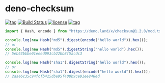 # deno-checksum

[![tag](https://img.shields.io/github/tag/manyuanrong/deno-checksum.svg)](https://github.com/manyuanrong/deno-checksum)
[![Build Status](https://github.com/manyuanrong/deno-checksum/workflows/ci/badge.svg?branch=master)](https://github.com/manyuanrong/deno-checksum/actions)
[![license](https://img.shields.io/github/license/manyuanrong/deno-checksum.svg)](https://github.com/manyuanrong/deno-checksum)
[![tag](https://img.shields.io/badge/deno-v0.42.0-green.svg)](https://github.com/denoland/deno)

```ts
import { Hash, encode } from "https://deno.land/x/checksum@1.2.0/mod.ts";

console.log(new Hash("md5").digest(encode("hello world")).hex());
// or
console.log(new Hash("md5").digestString("hello world").hex());
// 5eb63bbbe01eeed093cb22bb8f5acdc3

console.log(new Hash("sha1").digestString("hello world").hex());
// or
console.log(new Hash("sha1").digest(encode("hello world")).hex());
// 2aae6c35c94fcfb415dbe95f408b9ce91ee846ed
```
